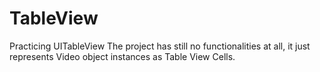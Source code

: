 # TableView
Practicing UITableView
The project has still no functionalities at all, it just represents Video object instances as Table View Cells. 
